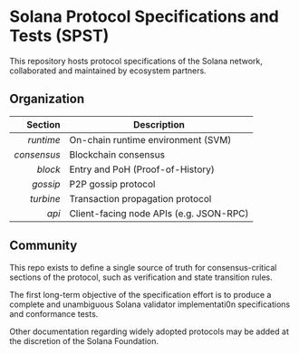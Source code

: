 # Solana Protocol Specifications and Tests (SPST)

This repository hosts protocol specifications of the Solana network, collaborated and maintained by ecosystem partners.

## Organization

|       Section | Description                             |
|--------------:|-----------------------------------------|
|   *runtime* | On-chain runtime environment (SVM) |
| *consensus* | Blockchain consensus |
|     *block* | Entry and PoH (Proof-of-History) |
|    *gossip* | P2P gossip protocol |
|   *turbine* | Transaction propagation protocol |
|       *api* | Client-facing node APIs (e.g. JSON-RPC) |

## Community

This repo exists to define a single source of truth for consensus-critical sections of the protocol, such as verification and state transition rules.

The first long-term objective of the specification effort is to produce a complete and unambiguous Solana validator implementati0n specifications and conformance tests.

Other documentation regarding widely adopted protocols may be added at the discretion of the Solana Foundation.

